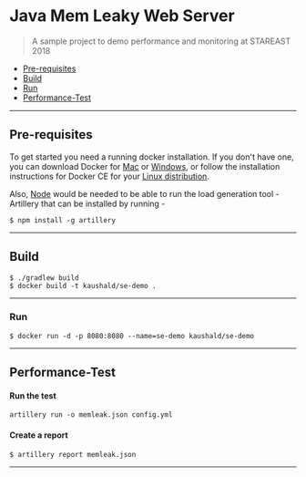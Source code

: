 # Java Mem Leaky Web Server

> A sample project to demo performance and monitoring at STAREAST 2018

* [Pre-requisites](#pre-requisites)
* [Build](#build)
* [Run](#run)
* [Performance-Test](#performance-test)

---

## Pre-requisites

To get started you need a running docker installation. If you don't have one, you can download Docker for [Mac](https://www.docker.com/docker-mac) or [Windows](https://www.docker.com/docker-windows), or follow the installation instructions for Docker CE for your [Linux distribution](https://docs.docker.com/engine/installation/#server).

Also, [Node](https://nodejs.org/en/download/) would be needed to be able to run the load generation tool - Artillery that can be installed by running -

```shell
$ npm install -g artillery  
```

---

## Build

```console
$ ./gradlew build
$ docker build -t kaushald/se-demo .
```

---

### Run

```console
$ docker run -d -p 8080:8080 --name=se-demo kaushald/se-demo
```

---

## Performance-Test

#### Run the test

```
artillery run -o memleak.json config.yml
```

#### Create a report

```console
$ artillery report memleak.json
```

---
